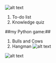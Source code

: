 ![alt text](https://github.com/RadkaMat/application_python/blob/master/python_picture.png?raw=true)
1. To-do list
2. Knowledge quiz
>
##my Python game:##
1. Bulls and Cows
2. Hangman
![alt text](https://github.com/RadkaMat/application_python/blob/master/python_picture.png)

![alt text](https://github.com/RadkaMat/application_python/blob/master/python_picture_small.png?raw=true)
